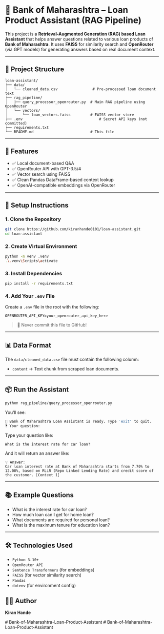 # 🏦 Bank of Maharashtra – Loan Product Assistant (RAG Pipeline)

This project is a **Retrieval-Augmented Generation (RAG) based Loan Assistant** that helps answer questions related to various loan products of **Bank of Maharashtra**. It uses **FAISS** for similarity search and **OpenRouter** (via GPT models) for generating answers based on real document context.

---

## 📁 Project Structure

```
loan-assistant/
├── data/
│   └── cleaned_data.csv                # Pre-processed loan document text
├── rag_pipeline/
│   ├── query_processor_openrouter.py  # Main RAG pipeline using OpenRouter
│   └── vectors/
│       └── loan_vectors.faiss         # FAISS vector store
├── .env                                   # Secret API keys (not committed)
├── requirements.txt
└── README.md                          # This file
```

---

## 🚀 Features

* ✅ Local document-based Q\&A
* ✅ OpenRouter API with GPT-3.5/4
* ✅ Vector search using FAISS
* ✅ Clean Pandas DataFrame-based context lookup
* ✅ OpenAI-compatible embeddings via OpenRouter

---

## 🔧 Setup Instructions

### 1. Clone the Repository

```bash
git clone https://github.com/kiranhande0101/loan-assistant.git
cd loan-assistant
```

### 2. Create Virtual Environment

```bash
python -m venv .venv
.\.venv\Scripts\activate
```

### 3. Install Dependencies

```bash
pip install -r requirements.txt
```

### 4. Add Your `.env` File

Create a `.env` file in the root with the following:

```env
OPENROUTER_API_KEY=your_openrouter_api_key_here
```

> 🛑 Never commit this file to GitHub!

---

## 📊 Data Format

The `data/cleaned_data.csv` file must contain the following column:

* `content` → Text chunk from scraped loan documents.

---

## 📦 Run the Assistant

```bash
python rag_pipeline/query_processor_openrouter.py
```

You’ll see:

```bash
💬 Bank of Maharashtra Loan Assistant is ready. Type 'exit' to quit.
❓ Your question:
```

Type your question like:

```
What is the interest rate for car loan?
```

And it will return an answer like:

```
💡 Answer:
Car loan interest rate at Bank of Maharashtra starts from 7.70% to 12.00%, based on RLLR (Repo Linked Lending Rate) and credit score of the customer. [Context 1]
```

---

## 📚 Example Questions

* What is the interest rate for car loan?
* How much loan can I get for home loan?
* What documents are required for personal loan?
* What is the maximum tenure for education loan?

---

## 🛠️ Technologies Used

* `Python 3.10+`
* `OpenRouter API`
* `Sentence Transformers` (for embeddings)
* `FAISS` (for vector similarity search)
* `Pandas`
* `dotenv` (for environment config)


## 🙇‍♂️ Author

**Kiran Hande**

#   B a n k - o f - M a h a r a s h t r a - L o a n - P r o d u c t - A s s i s t a n t  
 #   B a n k - o f - M a h a r a s h t r a - L o a n - P r o d u c t - A s s i s t a n t  
 